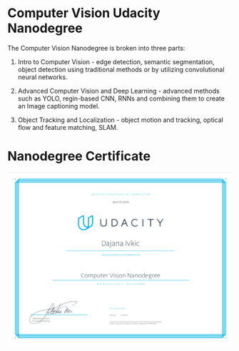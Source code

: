 # Computer Vision Udacity Nanodegree

The Computer Vision Nanodegree is broken into three parts:

1. Intro to Computer Vision - edge detection, semantic segmentation, object detection using traditional methods or by utilizing convolutional neural networks.

2. Advanced Computer Vision and Deep Learning - advanced methods such as YOLO, regin-based CNN, RNNs and combining them to create an Image captioning model.
3. Object Tracking and Localization - object motion and tracking, optical flow and feature matching, SLAM.
# Nanodegree Certificate

![cert](udacity_nanodegree.png)
